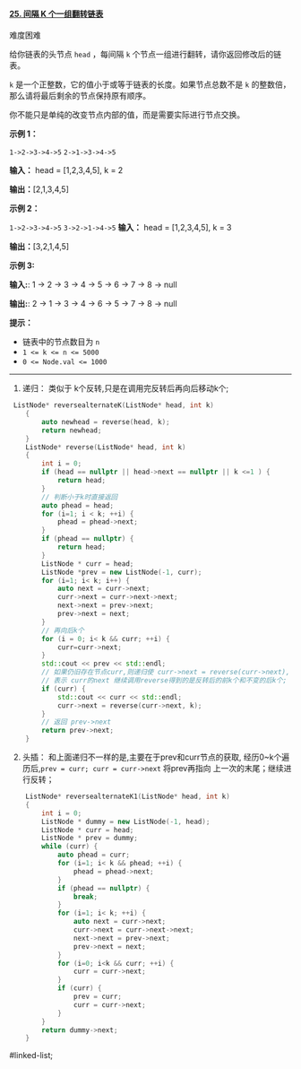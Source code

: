 #### [25. 间隔 K 个一组翻转链表](https://leetcode.cn/problems/reverse-nodes-in-k-group/)
难度困难

给你链表的头节点 `head` ，每间隔 `k` 个节点一组进行翻转，请你返回修改后的链表。

`k` 是一个正整数，它的值小于或等于链表的长度。如果节点总数不是 `k` 的整数倍，那么请将最后剩余的节点保持原有顺序。

你不能只是单纯的改变节点内部的值，而是需要实际进行节点交换。

**示例 1：**

[](https://assets.leetcode.com/uploads/2020/10/03/reverse_ex1.jpg)
`1->2->3->4->5`
`2->1->3->4->5`

**输入：** head = [1,2,3,4,5], k = 2

**输出：**[2,1,3,4,5]

**示例 2：**

[](https://assets.leetcode.com/uploads/2020/10/03/reverse_ex2.jpg)

`1->2->3->4->5`
`3->2->1->4->5`
**输入：** head = [1,2,3,4,5], k = 3

**输出：**[3,2,1,4,5]

**示例 3:**

**输入:**: 1 -> 2 -> 3 -> 4 -> 5 -> 6 -> 7 -> 8 -> null

**输出:**: 2 -> 1 -> 3 -> 4 -> 6 -> 5 -> 7 -> 8 -> null

**提示：**

-   链表中的节点数目为 `n`
-   `1 <= k <= n <= 5000`
-   `0 <= Node.val <= 1000`
---- ----
1. 递归：
    类似于 k个反转,只是在调用完反转后再向后移动k个;
```cpp
 ListNode* reversealternateK(ListNode* head, int k)
    {
        auto newhead = reverse(head, k);
        return newhead;
    }
    ListNode* reverse(ListNode* head, int k)
    {
        int i = 0;
        if (head == nullptr || head->next == nullptr || k <=1 ) {
            return head;
        }
        // 判断小于k时直接返回
        auto phead = head;
        for (i=1; i < k; ++i) {
            phead = phead->next;
        }
        if (phead == nullptr) {
            return head;
        }
        ListNode * curr = head;
        ListNode *prev = new ListNode(-1, curr);
        for (i=1; i< k; i++) {
            auto next = curr->next;
            curr->next = curr->next->next;
            next->next = prev->next;
            prev->next = next;
        }
        // 再向后k个
        for (i = 0; i< k && curr; ++i) {
            curr=curr->next;
        }
        std::cout << prev << std::endl;
        // 如果仍旧存在节点curr,则递归使 curr->next = reverse(curr->next),
        // 表示 curr的next 继续调用reverse得到的是反转后的前k个和不变的后k个;
        if (curr) {
            std::cout << curr << std::endl;
            curr->next = reverse(curr->next, k);
        }
        // 返回 prev->next
        return prev->next;
    }
```

2. 头插：
    和上面递归不一样的是,主要在于prev和curr节点的获取,
    经历0~k个遍历后,`prev = curr; curr = curr->next`
    将prev再指向 上一次的末尾；继续进行反转；
```cpp
    ListNode* reversealternateK1(ListNode* head, int k)
    {
        int i = 0;
        ListNode * dummy = new ListNode(-1, head);
        ListNode * curr = head;
        ListNode * prev = dummy;
        while (curr) {
            auto phead = curr;
            for (i=1; i< k && phead; ++i) {
                phead = phead->next;
            }
            if (phead == nullptr) {
                break;
            }
            for (i=1; i< k; ++i) {
                auto next = curr->next;
                curr->next = curr->next->next;
                next->next = prev->next;
                prev->next = next;
            }
            for (i=0; i<k && curr; ++i) {
                curr = curr->next;
            }
            if (curr) {
                prev = curr;
                curr = curr->next;
            }
        }
        return dummy->next;
    }
```
#linked-list;
